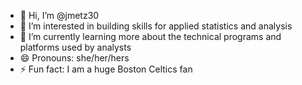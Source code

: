 - 👋 Hi, I’m @jmetz30
- 👀 I’m interested in building skills for applied statistics and analysis
- 🌱 I’m currently learning more about the technical programs and platforms used by analysts
- 😄 Pronouns: she/her/hers
- ⚡ Fun fact: I am a huge Boston Celtics fan

<!---
jmetz30/jmetz30 is a ✨ special ✨ repository because its `README.md` (this file) appears on your GitHub profile.
You can click the Preview link to take a look at your changes.
--->
